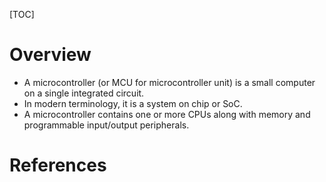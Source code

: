 [TOC]

# Overview

- A microcontroller (or MCU for microcontroller unit) is a small
  computer on a single integrated circuit.
- In modern terminology, it is a system on chip or SoC.
- A microcontroller contains one or more CPUs along with memory and
  programmable input/output peripherals.

# References

[wiki]: https://en.wikipedia.org/wiki/Microcontroller
[common]: https://en.wikipedia.org/wiki/List_of_common_microcontrollers
